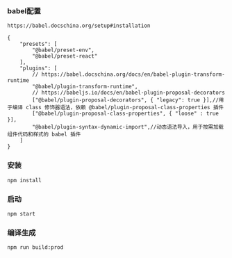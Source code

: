 ### babel配置

    https://babel.docschina.org/setup#installation

    {
        "presets": [
            "@babel/preset-env",
            "@babel/preset-react"
        ],
        "plugins": [
            // https://babel.docschina.org/docs/en/babel-plugin-transform-runtime
            "@babel/plugin-transform-runtime",
            // https://babeljs.io/docs/en/babel-plugin-proposal-decorators
            ["@babel/plugin-proposal-decorators", { "legacy": true }],//用于编译 class 修饰器语法，依赖 @babel/plugin-proposal-class-properties 插件
            ["@babel/plugin-proposal-class-properties", { "loose" : true }],
            "@babel/plugin-syntax-dynamic-import",//动态语法导入，用于按需加载组件代码和样式的 babel 插件
        ]
    }

### 安装

    npm install

### 启动

    npm start

### 编译生成

    npm run build:prod
